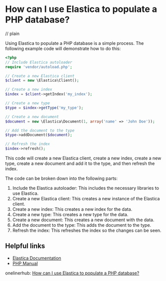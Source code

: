 # How can I use Elastica to populate a PHP database?
// plain

Using Elastica to populate a PHP database is a simple process. The following example code will demonstrate how to do this:
```php
<?php
// Include Elastica autoloader
require 'vendor/autoload.php';

// Create a new Elastica client
$client = new \Elastica\Client();

// Create a new index
$index = $client->getIndex('my_index');

// Create a new type
$type = $index->getType('my_type');

// Create a new document
$document = new \Elastica\Document(1, array('name' => 'John Doe'));

// Add the document to the type
$type->addDocument($document);

// Refresh the index
$index->refresh();
```
This code will create a new Elastica client, create a new index, create a new type, create a new document and add it to the type, and then refresh the index.

The code can be broken down into the following parts:

1. Include the Elastica autoloader: This includes the necessary libraries to use Elastica.
2. Create a new Elastica client: This creates a new instance of the Elastica client.
3. Create a new index: This creates a new index for the data.
4. Create a new type: This creates a new type for the data.
5. Create a new document: This creates a new document with the data.
6. Add the document to the type: This adds the document to the type.
7. Refresh the index: This refreshes the index so the changes can be seen.

## Helpful links
- [Elastica Documentation](https://www.elastic.co/guide/en/elasticsearch/client/php-api/current/index.html)
- [PHP Manual](https://www.php.net/manual/en/index.php)

onelinerhub: [How can I use Elastica to populate a PHP database?](https://onelinerhub.com/php-elastica/how-can-i-use-elastica-to-populate-a-php-database)